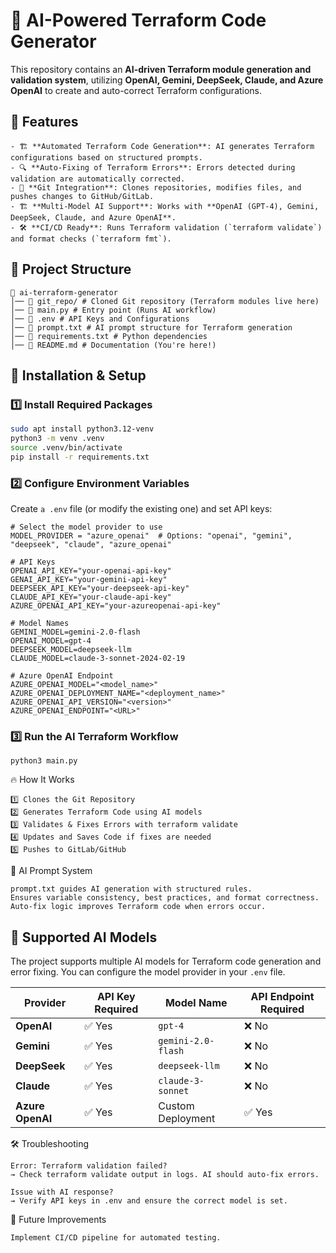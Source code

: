 # 🚀 AI-Powered Terraform Code Generator

This repository contains an **AI-driven Terraform module generation and validation system**, utilizing **OpenAI, Gemini, DeepSeek, Claude, and Azure OpenAI** to create and auto-correct Terraform configurations.

## 📌 Features
```
- 🏗 **Automated Terraform Code Generation**: AI generates Terraform configurations based on structured prompts.
- 🔍 **Auto-Fixing of Terraform Errors**: Errors detected during validation are automatically corrected.
- 🔄 **Git Integration**: Clones repositories, modifies files, and pushes changes to GitHub/GitLab.
- 🏗 **Multi-Model AI Support**: Works with **OpenAI (GPT-4), Gemini, DeepSeek, Claude, and Azure OpenAI**.
- 🛠 **CI/CD Ready**: Runs Terraform validation (`terraform validate`) and format checks (`terraform fmt`).
```
## 📂 Project Structure
```
📂 ai-terraform-generator 
│── 📂 git_repo/ # Cloned Git repository (Terraform modules live here) 
│── 📄 main.py # Entry point (Runs AI workflow) 
│── 📄 .env # API Keys and Configurations 
│── 📄 prompt.txt # AI prompt structure for Terraform generation 
│── 📄 requirements.txt # Python dependencies 
│── 📄 README.md # Documentation (You're here!)
```

## 🔧 Installation & Setup

### 1️⃣ Install Required Packages
```sh
sudo apt install python3.12-venv
python3 -m venv .venv
source .venv/bin/activate
pip install -r requirements.txt
```
### 2️⃣ Configure Environment Variables
Create `a .env` file (or modify the existing one) and set API keys:
```
# Select the model provider to use
MODEL_PROVIDER = "azure_openai"  # Options: "openai", "gemini", "deepseek", "claude", "azure_openai"

# API Keys
OPENAI_API_KEY="your-openai-api-key"
GENAI_API_KEY="your-gemini-api-key"
DEEPSEEK_API_KEY="your-deepseek-api-key"
CLAUDE_API_KEY="your-claude-api-key"
AZURE_OPENAI_API_KEY="your-azureopenai-api-key"

# Model Names
GEMINI_MODEL=gemini-2.0-flash
OPENAI_MODEL=gpt-4
DEEPSEEK_MODEL=deepseek-llm
CLAUDE_MODEL=claude-3-sonnet-2024-02-19

# Azure OpenAI Endpoint
AZURE_OPENAI_MODEL="<model_name>"
AZURE_OPENAI_DEPLOYMENT_NAME="<deployment_name>"
AZURE_OPENAI_API_VERSION="<version>"
AZURE_OPENAI_ENDPOINT="<URL>"
```
### 3️⃣ Run the AI Terraform Workflow
```
python3 main.py
```
🔥 How It Works
```
1️⃣ Clones the Git Repository
2️⃣ Generates Terraform Code using AI models
3️⃣ Validates & Fixes Errors with terraform validate
4️⃣ Updates and Saves Code if fixes are needed
5️⃣ Pushes to GitLab/GitHub
```
📜 AI Prompt System
```
prompt.txt guides AI generation with structured rules.
Ensures variable consistency, best practices, and format correctness.
Auto-fix logic improves Terraform code when errors occur.
```
## 🤖 Supported AI Models

The project supports multiple AI models for Terraform code generation and error fixing. You can configure the model provider in your `.env` file.

| Provider      | API Key Required | Model Name           | API Endpoint Required |
|--------------|----------------|----------------------|----------------------|
| **OpenAI**       | ✅ Yes         | `gpt-4`              | ❌ No  |
| **Gemini**       | ✅ Yes         | `gemini-2.0-flash`   | ❌ No  |
| **DeepSeek**     | ✅ Yes         | `deepseek-llm`       | ❌ No  |
| **Claude**       | ✅ Yes         | `claude-3-sonnet`    | ❌ No  |
| **Azure OpenAI** | ✅ Yes         | Custom Deployment    | ✅ Yes |

🛠 Troubleshooting
```
Error: Terraform validation failed?
→ Check terraform validate output in logs. AI should auto-fix errors.

Issue with AI response?
→ Verify API keys in .env and ensure the correct model is set.
```
🎯 Future Improvements
```
Implement CI/CD pipeline for automated testing.
```









